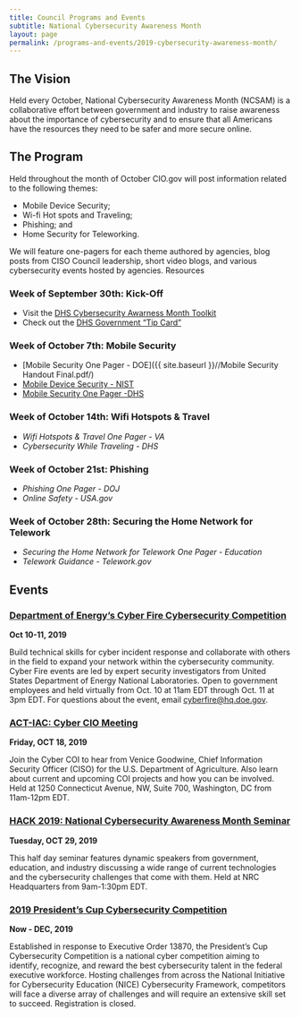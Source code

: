 ```yaml
---
title: Council Programs and Events
subtitle: National Cybersecurity Awareness Month
layout: page
permalink: /programs-and-events/2019-cybersecurity-awareness-month/
---
```

## The Vision
Held every October, National Cybersecurity Awareness Month (NCSAM) is a collaborative effort between government and industry to raise awareness about the importance of cybersecurity and to ensure that all Americans have the resources they need to be safer and more secure online.

## The Program
Held throughout the month of October CIO.gov will post information related to the following themes:
- Mobile Device Security;
- Wi-fi Hot spots  and Traveling;
- Phishing; and
- Home Security for Teleworking.  

We will feature one-pagers for each theme authored by agencies, blog posts from CISO Council leadership, short video blogs, and various cybersecurity events hosted by agencies.
Resources
### Week of September 30th: Kick-Off
- Visit the [DHS Cybersecurity Awarness Month Toolkit](https://www.dhs.gov/stopthinkconnect-toolkit)
- Check out the [DHS Government “Tip Card”](https://www.dhs.gov/sites/default/files/publications/Government%20Tip%20Card_0.pdf)

### Week of October 7th:  Mobile Security
- [Mobile Security One Pager - DOE]({{ site.baseurl }}//Mobile Security Handout Final.pdf/)
- [Mobile Device Security - NIST](https://www.nccoe.nist.gov/projects/building-blocks/mobile-device-security)
- [Mobile Security One Pager -DHS](https://www.dhs.gov/sites/default/files/publications/Mobile%20Security%20One%20Pager_3.pdf)

### Week of October 14th:  Wifi Hotspots & Travel
- _Wifi Hotspots & Travel One Pager - VA_
- _Cybersecurity While Traveling - DHS_

### Week of October 21st: Phishing
- _Phishing One Pager - DOJ_
- _Online Safety - USA.gov_

### Week of October 28th: Securing the Home Network for Telework
- _Securing the Home Network for Telework One Pager - Education_
- _Telework Guidance - Telework.gov_

## Events

### [Department of Energy’s Cyber Fire Cybersecurity Competition](https://cyberfire.energy.gov/)
**Oct 10-11, 2019**

Build technical skills for cyber incident response and collaborate with others in the field to expand your network within the cybersecurity community. Cyber Fire events are led by expert security investigators from United States Department of Energy National Laboratories. Open to government employees and held virtually from Oct. 10 at 11am EDT through Oct. 11 at 3pm EDT. For questions about the event, email cyberfire@hq.doe.gov.

### [ACT-IAC: Cyber CIO Meeting](https://www.actiac.org/events/act-iac-cybersecurity-coi-october-2019)
**Friday, OCT 18, 2019**

Join the Cyber COI to hear from Venice Goodwine, Chief Information Security Officer (CISO) for the U.S. Department of Agriculture. Also learn about current and upcoming COI projects and how you can be involved. Held at 1250 Connecticut Avenue, NW, Suite 700, Washington, DC from 11am-12pm EDT.

### [HACK 2019: National Cybersecurity Awareness Month Seminar](https://www.fbcinc.com/e/nrchack/default.aspx)
**Tuesday, OCT 29, 2019**

This half day seminar features dynamic speakers from government, education, and industry discussing a wide range of current technologies and the cybersecurity challenges that come with them. Held at NRC Headquarters from 9am-1:30pm EDT.

### [2019 President’s Cup Cybersecurity Competition](https://www.cisa.gov/presidentscup)
**Now - DEC, 2019**

Established in response to Executive Order 13870, the President’s Cup Cybersecurity Competition is a national cyber competition aiming to identify, recognize, and reward the best cybersecurity talent in the federal executive workforce. Hosting challenges from across the National Initiative for Cybersecurity Education (NICE) Cybersecurity Framework, competitors will face a diverse array of challenges and will require an extensive skill set to succeed. Registration is closed.
